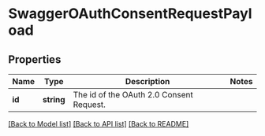 # SwaggerOAuthConsentRequestPayload

## Properties
Name | Type | Description | Notes
------------ | ------------- | ------------- | -------------
**id** | **string** | The id of the OAuth 2.0 Consent Request. | 

[[Back to Model list]](../README.md#documentation-for-models) [[Back to API list]](../README.md#documentation-for-api-endpoints) [[Back to README]](../README.md)


